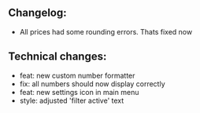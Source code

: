 ## Changelog:
- All prices had some rounding errors. Thats fixed now


## Technical changes:
- feat: new custom number formatter
- fix: all numbers should now display correctly
- feat: new settings icon in main menu
- style: adjusted 'filter active' text